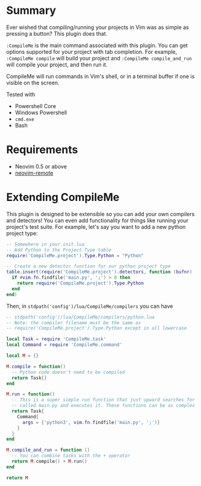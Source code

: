 # Summary

Ever wished that compiling/running your projects in Vim was as simple as
pressing a button? This plugin does that.

`:CompileMe` is the main command associated with this plugin. You can get
options supported for your project with tab completion. For example, `:CompileMe
compile` will build your project and `:CompileMe compile_and_run` will compile
your project, and then run it.

CompileMe will run commands in Vim's shell, or in a terminal buffer if one is
visible on the screen.

Tested with
- Powershell Core
- Windows Powershell
- `cmd.exe`
- Bash

<!-- Have some demo vids here -->
<!-- Project goals: 
  Provide a robust way of executing taks.  (Task:run())
  Provide a small set of predefined detector/compiler combos (compilers/)
  Provide a user friendly interface for creating new detectors/compilers as well
  overriding or extending existing ones.
-->

# Requirements

- Neovim 0.5 or above
- [neovim-remote](https://github.com/mhinz/neovim-remote)

# Extending CompileMe

This plugin is designed to be extensible so you can add your own compilers and
detectors! You can even add functionality for things like running your project's
test suite. For example, let's say you want to add a new python project type:

```lua
-- Somewhere in your init.lua
-- Add Python to the Project.Type table
require('CompileMe.project').Type.Python = "Python"

-- Create a new detector function for our python project type
table.insert(require('CompileMe.project').detectors, function (bufnr)
  if #vim.fn.findfile('main.py', ';') > 0 then
    return require('CompileMe.project').Type.Python
  end
end)
```

Then, in `stdpath('config')/lua/CompileMe/compilers` you can have

```lua
-- stdpath('config')/lua/CompileMe/compilers/python.lua
-- Note: the compiler filename must be the same as
-- require('CompileMe.project').Type.Python except in all lowercase

local Task = require 'CompileMe.task'
local Command = require 'CompileMe.command'

local M = {}

M.compile = function()
  -- Python code doesn't need to be compiled
  return Task{}
end

M.run = function()
  -- This is a super simple run function that just upward searches for a file
  -- called main.py and executes it. These functions can be as complex as you like
  return Task{
    Command{
      args = {'python3', vim.fn.findfile('main.py', ';')}
    }
  }
end

M.compile_and_run = function ()
  -- You can combine tasks with the + operator
  return M.compile() + M.run()
end

return M
```
